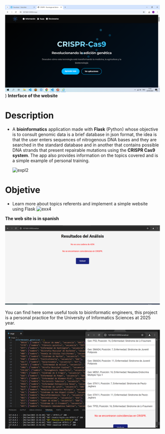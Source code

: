 
![Interface](https://github.com/MariaL2000/CRYSPR_System/blob/main/CRISPR_System/examples/1.png))
**Interface of the website**

# Description 
- A **bioinformatics** application made with **Flask** (Python) whose objective is to consult genomic data is a brief database in json format, the idea is that the user enters sequences of nitrogenous DNA bases and they are searched in the standard database and in another that contains possible DNA strands that present repairable mutations using the **CRISPR Cas9 system**. The app also provides information on the topics covered and is a simple example of personal training.

  ![expl2](https://github.com/user-attachments/assets/4357c226-a5f1-48d1-a7e1-c16543c13b6a)

# Objetive
- Learn more about topics referents and implement a simple website using Flask
![exx4](https://github.com/user-attachments/assets/f4b9301d-049a-4403-ae69-7c1100d5c0ae)

**The web site is in spanish**

![Validate a sequence of DNA](CRISPR_System/examples/validar.png)

You can find here some useful tools to bioinformatic engineers, this project is a personal practice for the University of Informatics Sciences at 2025 year.

![Example of waht you can find](CRISPR_System/examples/ejemplo.png)

